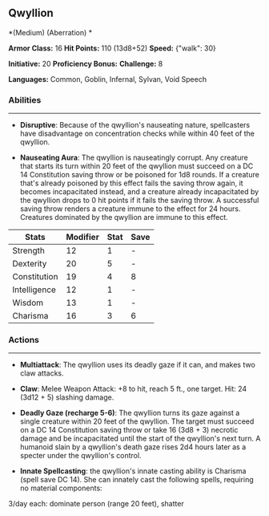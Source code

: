 ## Qwyllion
*(Medium) (Aberration) *

**Armor Class:** 16
**Hit Points:** 110 (13d8+52)
**Speed:** {"walk": 30}

**Initiative:** 20
**Proficiency Bonus:**
**Challenge:** 8

**Languages:** Common, Goblin, Infernal, Sylvan, Void Speech

### Abilities
 --- 
- **Disruptive**: Because of the qwyllion's nauseating nature, spellcasters have disadvantage on concentration checks while within 40 feet of the qwyllion.

- **Nauseating Aura**: The qwyllion is nauseatingly corrupt. Any creature that starts its turn within 20 feet of the qwyllion must succeed on a DC 14 Constitution saving throw or be poisoned for 1d8 rounds. If a creature that's already poisoned by this effect fails the saving throw again, it becomes incapacitated instead, and a creature already incapacitated by the qwyllion drops to 0 hit points if it fails the saving throw. A successful saving throw renders a creature immune to the effect for 24 hours. Creatures dominated by the qwyllion are immune to this effect.



| Stats | Modifier | Stat | Save
| ---- | ---- | ---- | ---- |
| Strength | 12 | 1 | - |
| Dexterity | 20 | 5 | - |
| Constitution | 19 | 4 | 8 |
| Intelligence | 12 | 1 | - |
| Wisdom | 13 | 1 | - |
| Charisma | 16 | 3 | 6 |

### Actions
 --- 
- **Multiattack**: The qwyllion uses its deadly gaze if it can, and makes two claw attacks.

- **Claw**: Melee Weapon Attack: +8 to hit, reach 5 ft., one target. Hit: 24 (3d12 + 5) slashing damage.

- **Deadly Gaze (recharge 5-6)**: The qwyllion turns its gaze against a single creature within 20 feet of the qwyllion. The target must succeed on a DC 14 Constitution saving throw or take 16 (3d8 + 3) necrotic damage and be incapacitated until the start of the qwyllion's next turn. A humanoid slain by a qwyllion's death gaze rises 2d4 hours later as a specter under the qwyllion's control.

- **Innate Spellcasting**: the qwyllion's innate casting ability is Charisma (spell save DC 14). She can innately cast the following spells, requiring no material components:

3/day each: dominate person (range 20 feet), shatter

